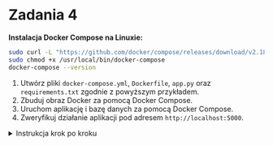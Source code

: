# Zadania 4

**Instalacja Docker Compose na Linuxie:**
  ```bash
  sudo curl -L "https://github.com/docker/compose/releases/download/v2.18.1/docker-compose-$(uname -s)-$(uname -m)" -o /usr/local/bin/docker-compose
  sudo chmod +x /usr/local/bin/docker-compose
  docker-compose --version
  ```

1. Utwórz pliki `docker-compose.yml`, `Dockerfile`, `app.py` oraz `requirements.txt` zgodnie z powyższym przykładem.
2. Zbuduj obraz Docker za pomocą Docker Compose.
3. Uruchom aplikację i bazę danych za pomocą Docker Compose.
4. Zweryfikuj działanie aplikacji pod adresem `http://localhost:5000`.

<details>
    <summary>Instrukcja krok po kroku</summary>

1. **Utwórz plik `docker-compose.yml`:**

   ```yaml
   version: '3.8'
   services:
     web:
       build:
         context: .
         dockerfile: Dockerfile
       ports:
         - "5000:5000"

     redis:
       image: redis:alpine
   ```

2. **Utwórz plik `Dockerfile`:**

   ```Dockerfile
   FROM python:3.9
   WORKDIR /app
   COPY requirements.txt requirements.txt
   RUN pip install --no-cache-dir -r requirements.txt
   COPY . .
   CMD ["python", "app.py"]
   ```

3. **Utwórz plik `app.py`:**

   ```python
   import redis
   from flask import Flask

   app = Flask(__name__)
   redis_client = redis.StrictRedis(host='redis', port=6379, decode_responses=True)

   @app.route("/")
   def index():
       count = redis_client.incr("hits")
       return f"Hello, Docker Compose! This page has been viewed {count} times."

   if __name__ == "__main__":
       app.run(host="0.0.0.0", port=5000)
   ```

4. **Utwórz plik `requirements.txt`:**

   ```
   flask
   redis
   ```

5. **Uruchom Docker Compose:**

   ```bash
   docker-compose up --build
   ```

6. **Sprawdź działanie aplikacji:**
   - Otwórz przeglądarkę i przejdź do `http://localhost:5000`.
   - Aplikacja powinna wyświetlać licznik odwiedzin.

7. **Zatrzymaj kontenery:**

   ```bash
   docker-compose down
   ```
   
</details>